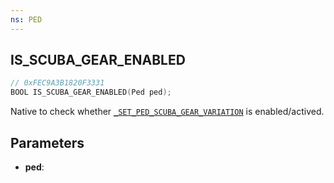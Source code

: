 ```yaml
---
ns: PED
---
```

## IS_SCUBA_GEAR_ENABLED

```c
// 0xFEC9A3B1820F3331
BOOL IS_SCUBA_GEAR_ENABLED(Ped ped);
```

Native to check whether [`_SET_PED_SCUBA_GEAR_VARIATION`](#_0x36c6984c3ed0c911) is enabled/actived.

## Parameters
* **ped**: 
